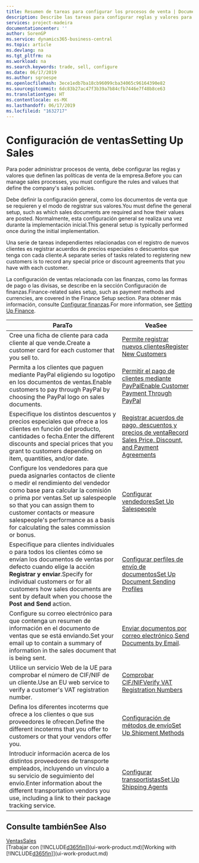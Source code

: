 ```yaml
---
title: Resumen de tareas para configurar los procesos de venta | Documentos de Microsoft
description: Describe las tareas para configurar reglas y valores para definir las directivas y los procesos de ventas.
services: project-madeira
documentationcenter: ''
author: SorenGP
ms.service: dynamics365-business-central
ms.topic: article
ms.devlang: na
ms.tgt_pltfrm: na
ms.workload: na
ms.search.keywords: trade, sell, configure
ms.date: 06/17/2019
ms.author: sgroespe
ms.openlocfilehash: 3ece1edb7ba18cb96099cba34065c96164390e82
ms.sourcegitcommit: 6dc83b27ac47f3b39a7b84cfb7446e7f48b8ce63
ms.translationtype: HT
ms.contentlocale: es-MX
ms.lasthandoff: 06/17/2019
ms.locfileid: "1632717"
---
```

# <a name="setting-up-sales"></a><span data-ttu-id="48ddc-103">Configuración de ventas</span><span class="sxs-lookup"><span data-stu-id="48ddc-103">Setting Up Sales</span></span>
<span data-ttu-id="48ddc-104">Para poder administrar procesos de venta, debe configurar las reglas y valores que definen las políticas de venta de la empresa.</span><span class="sxs-lookup"><span data-stu-id="48ddc-104">Before you can manage sales processes, you must configure the rules and values that define the company's sales policies.</span></span>

<span data-ttu-id="48ddc-105">Debe definir la configuración general, como los documentos de venta que se requieren y el modo de registrar sus valores.</span><span class="sxs-lookup"><span data-stu-id="48ddc-105">You must define the general setup, such as which sales documents are required and how their values are posted.</span></span> <span data-ttu-id="48ddc-106">Normalmente, esta configuración general se realiza una vez durante la implementación inicial.</span><span class="sxs-lookup"><span data-stu-id="48ddc-106">This general setup is typically performed once during the initial implementation.</span></span>

<span data-ttu-id="48ddc-107">Una serie de tareas independientes relacionadas con el registro de nuevos clientes es registrar acuerdos de precios especiales o descuentos que tenga con cada cliente.</span><span class="sxs-lookup"><span data-stu-id="48ddc-107">A separate series of tasks related to registering new customers is to record any special price or discount agreements that you have with each customer.</span></span>

<span data-ttu-id="48ddc-108">La configuración de ventas relacionada con las finanzas, como las formas de pago o las divisas, se describe en la sección Configuración de finanzas.</span><span class="sxs-lookup"><span data-stu-id="48ddc-108">Finance-related sales setup, such as payment methods and currencies, are covered in the Finance Setup section.</span></span> <span data-ttu-id="48ddc-109">Para obtener más información, consulte [Configurar finanzas](finance-setup-finance.md).</span><span class="sxs-lookup"><span data-stu-id="48ddc-109">For more information, see [Setting Up Finance](finance-setup-finance.md).</span></span>

| <span data-ttu-id="48ddc-110">Para</span><span class="sxs-lookup"><span data-stu-id="48ddc-110">To</span></span> | <span data-ttu-id="48ddc-111">Vea</span><span class="sxs-lookup"><span data-stu-id="48ddc-111">See</span></span> |
| --- | --- |
| <span data-ttu-id="48ddc-112">Cree una ficha de cliente para cada cliente al que vende.</span><span class="sxs-lookup"><span data-stu-id="48ddc-112">Create a customer card for each customer that you sell to.</span></span> |[<span data-ttu-id="48ddc-113">Permite registrar nuevos clientes</span><span class="sxs-lookup"><span data-stu-id="48ddc-113">Register New Customers</span></span>](sales-how-register-new-customers.md) |
| <span data-ttu-id="48ddc-114">Permita a los clientes que paguen mediante PayPal eligiendo su logotipo en los documentos de ventas.</span><span class="sxs-lookup"><span data-stu-id="48ddc-114">Enable customers to pay through PayPal by choosing the PayPal logo on sales documents.</span></span> |[<span data-ttu-id="48ddc-115">Permitir el pago de clientes mediante PayPal</span><span class="sxs-lookup"><span data-stu-id="48ddc-115">Enable Customer Payment Through PayPal</span></span>](sales-how-enable-payment-service-extensions.md) |
| <span data-ttu-id="48ddc-116">Especifique los distintos descuentos y precios especiales que ofrece a los clientes en función del producto, cantidades o fecha.</span><span class="sxs-lookup"><span data-stu-id="48ddc-116">Enter the different discounts and special prices that you grant to customers depending on item, quantities, and/or date.</span></span> |[<span data-ttu-id="48ddc-117">Registrar acuerdos de pago, descuentos y precios de venta</span><span class="sxs-lookup"><span data-stu-id="48ddc-117">Record Sales Price, Discount, and Payment Agreements</span></span>](sales-how-record-sales-price-discount-payment-agreements.md) |
| <span data-ttu-id="48ddc-118">Configure los vendedores para que pueda asignarles contactos de cliente o medir el rendimiento del vendedor como base para calcular la comisión o prima por ventas.</span><span class="sxs-lookup"><span data-stu-id="48ddc-118">Set up salespeople so that you can assign them to customer contacts or measure salespeople's performance as a basis for calculating the sales commission or bonus.</span></span> |[<span data-ttu-id="48ddc-119">Configurar vendedores</span><span class="sxs-lookup"><span data-stu-id="48ddc-119">Set Up Salespeople</span></span>](sales-how-setup-salespeople.md) |
| <span data-ttu-id="48ddc-120">Especifique para clientes individuales o para todos los clientes cómo se envían los documentos de ventas por defecto cuando elige la acción **Registrar y enviar**.</span><span class="sxs-lookup"><span data-stu-id="48ddc-120">Specify for individual customers or for all customers how sales documents are sent by default when you choose the **Post and Send** action.</span></span> |[<span data-ttu-id="48ddc-121">Configurar perfiles de envío de documentos</span><span class="sxs-lookup"><span data-stu-id="48ddc-121">Set Up Document Sending Profiles</span></span>](sales-how-setup-document-send-profiles.md) |
| <span data-ttu-id="48ddc-122">Configure su correo electrónico para que contenga un resumen de información en el documento de ventas que se está enviando.</span><span class="sxs-lookup"><span data-stu-id="48ddc-122">Set your email up to contain a summary of information in the sales document that is being sent.</span></span> |<span data-ttu-id="48ddc-123">[Enviar documentos por correo electrónico](ui-how-send-documents-email.md).</span><span class="sxs-lookup"><span data-stu-id="48ddc-123">[Send Documents by Email](ui-how-send-documents-email.md).</span></span> |
|<span data-ttu-id="48ddc-124">Utilice un servicio Web de la UE para comprobar el número de CIF/NIF de un cliente.</span><span class="sxs-lookup"><span data-stu-id="48ddc-124">Use an EU web service to verify a customer's VAT registration number.</span></span>|[<span data-ttu-id="48ddc-125">Comprobar CIF/NIF</span><span class="sxs-lookup"><span data-stu-id="48ddc-125">Verify VAT Registration Numbers</span></span>](finance-setup-vat.md)|
|<span data-ttu-id="48ddc-126">Defina los diferentes incoterms que ofrece a los clientes o que sus proveedores le ofrecen.</span><span class="sxs-lookup"><span data-stu-id="48ddc-126">Define the different incoterms that you offer to customers or that your vendors offer you.</span></span>|[<span data-ttu-id="48ddc-127">Configuración de métodos de envío</span><span class="sxs-lookup"><span data-stu-id="48ddc-127">Set Up Shipment Methods</span></span>](sales-how-set-up-shipment-methods.md)|
|<span data-ttu-id="48ddc-128">Introducir información acerca de los distintos proveedores de transporte empleados, incluyendo un vínculo a su servicio de seguimiento del envío.</span><span class="sxs-lookup"><span data-stu-id="48ddc-128">Enter information about the different transportation vendors you use, including a link to their package tracking service.</span></span>|[<span data-ttu-id="48ddc-129">Configurar transportistas</span><span class="sxs-lookup"><span data-stu-id="48ddc-129">Set Up Shipping Agents</span></span>](sales-how-to-set-up-shipping-agents.md)|

## <a name="see-also"></a><span data-ttu-id="48ddc-130">Consulte también</span><span class="sxs-lookup"><span data-stu-id="48ddc-130">See Also</span></span>
[<span data-ttu-id="48ddc-131">Ventas</span><span class="sxs-lookup"><span data-stu-id="48ddc-131">Sales</span></span>](sales-manage-sales.md)  
<span data-ttu-id="48ddc-132">[Trabajar con [!INCLUDE[d365fin](includes/d365fin_md.md)]](ui-work-product.md)</span><span class="sxs-lookup"><span data-stu-id="48ddc-132">[Working with [!INCLUDE[d365fin](includes/d365fin_md.md)]](ui-work-product.md)</span></span>
